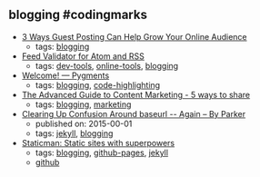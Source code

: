 blogging #codingmarks 
---
* [3 Ways Guest Posting Can Help Grow Your Online Audience](https://goinswriter.com/guest-posting/)
    * tags: [blogging](../tags/blogging.md)
* [Feed Validator for Atom and RSS](http://www.feedvalidator.org/)
    * tags: [dev-tools](../tags/dev-tools.md), [online-tools](../tags/online-tools.md), [blogging](../tags/blogging.md)
* [Welcome! — Pygments](http://pygments.org/)
    * tags: [blogging](../tags/blogging.md), [code-highlighting](../tags/code-highlighting.md)
* [The Advanced Guide to Content Marketing - 5 ways to share](https://www.quicksprout.com/the-advanced-guide-to-content-marketing-chapter-9/)
    * tags: [blogging](../tags/blogging.md), [marketing](../tags/marketing.md)
* [Clearing Up Confusion Around baseurl -- Again – By Parker](https://byparker.com/blog/2014/clearing-up-confusion-around-baseurl/)
    * published on: 2015-00-01
    * tags: [jekyll](../tags/jekyll.md), [blogging](../tags/blogging.md)
* [Staticman: Static sites with superpowers](https://staticman.net/)
    * tags: [blogging](../tags/blogging.md), [github-pages](../tags/github-pages.md), [jekyll](../tags/jekyll.md)
    * [github](https://github.com/eduardoboucas/staticman)
